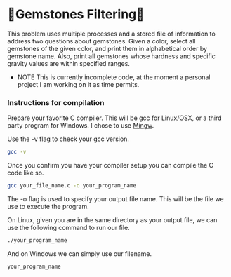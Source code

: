# 💎Gemstones Filtering💎
This problem uses multiple processes and a stored file of information to address two questions about gemstones. Given a color, select all gemstones of the given color, and print them in alphabetical order by gemstone name. Also, print all gemstones whose hardness and specific gravity values are within specified ranges. 

*  NOTE  This is currently incomplete code, at the moment a personal project I am working on it as time permits.

### Instructions for compilation
Prepare your favorite C compiler. This will be gcc for Linux/OSX, or a third party program for Windows. I chose to use [Mingw](http://www.mingw.org/).

Use the -v flag to check your gcc version.

```bash
gcc -v
```

Once you confirm you have your compiler setup you can compile the C code like so.

```bash
gcc your_file_name.c -o your_program_name
```

The -o flag is used to specify your output file name. This will be the file we use to execute the program. 

On Linux, given you are in the same directory as your output file, we can use the following command to run our file.

```bash
./your_program_name
```

And on Windows we can simply use our filename.

```bash
your_program_name
```
